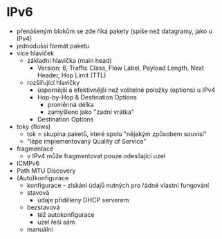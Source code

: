 # IPv6
- přenášeným blokům se zde říká pakety (spíše než datagramy, jako u IPv4)
- jednodušsí formát paketu
- více hlaviček
  - základní hlavička (main head)
    - Version: 6, Traffic Class, Flow Label, Payload Length, Next Header, Hop Limit (TTL)
  - rozšiřující hlavičky
    - úspornější a efektivnější než volitelné položky (options) u IPv4
    - Hop-by-Hop & Destination Options
      - proměnná délka
      - zamýšleno jako "zadní vrátka"
    - Destination Options
- toky (flows)
  - tok = skupina paketů, které spolu "nějakým způsobem souvisí"
  - "lépe implementovaný Quality of Service"
- fragmentace
  - v IPv4 může fragmentovat pouze odesílající uzel
- ICMPv6
- Path MTU Discovery
- (Auto)konfigurace
  - konfigurace - získání údajů nutných pro řádné vlastní fungování
  - stavová
    - údaje přiděleny DHCP serverem
  - bezstavová
    - též autokonfigurace
    - uzel řeší sám
  - manuální
